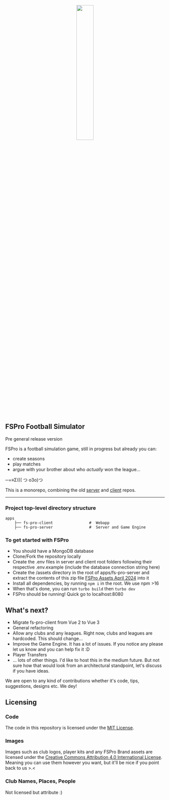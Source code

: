 
<p align="center" width="100%">
    <img width="33%" src="https://fspro-cdn.sturves.tech/logo-new.png">
</p>

## FSPro Football Simulator
Pre general release version

FSPro is a football simulation game, still in progress but already you can:
- create seasons
- play matches
- argue with your brother about who _actually_ won the league...

─=≡Σ((( つ o3o)つ

This is a monorepo, combining the old [server](https://github.com/LeanKhan/fs-pro-server) and [client](https://github.com/LeanKhan/fs-pro-client) repos.

---

### Project top-level directory structure

```
apps
    ├── fs-pro-client                #  Webapp
    ├── fs-pro-server                #  Server and Game Engine

```

### To get started with FSPro
- You should have a MongoDB database
- Clone/Fork the repository locally
- Create the .env files in server and client root folders following their respective .env.example (include the database connection string here)
- Create the /assets directory in the root of apps/fs-pro-server and extract the contents of this zip file [FSPro Assets April 2024](https://drive.google.com/file/d/11AyWVmjn4uA0ImA1a3L_7KSR8NPHmlFb/view?usp=sharing) into it
- Install all dependencies, by running `npm i` in the root. We use npm >16
- When that's done, you can run `turbo build` then `turbo dev`
- FSPro should be running! Quick go to localhost:8080


## What's next?
- Migrate fs-pro-client from Vue 2 to Vue 3
- General refactoring
- Allow any clubs and any leagues. Right now, clubs and leagues are hardcoded. This should change...
- Improve the Game Engine. It has a lot of issues. If you notice any please let us know and you can help fix it :D
- Player Transfers
- ... lots of other things. I'd like to host this in the medium future. But not sure how that would look from an architectural standpoint, let's discuss if you have ideas.

We are open to any kind of contributions whether it's code, tips, suggestions, designs etc. We dey!

## Licensing

### Code

The code in this repository is licensed under the [MIT License](LICENSE).

### Images

Images such as club logos, player kits and any FSPro Brand assets are licensed under the [Creative Commons Attribution 4.0 International License](IMAGES_LICENSE.md). Meaning you can use them however you want, but it'll be nice if you point back to us >.<

### Club Names, Places, People

Not licensed but attribute :)